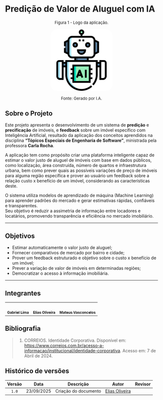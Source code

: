 # **Predição de Valor de Aluguel com IA**

<font size="2"><p style="text-align: center"> Figura 1 - Logo da aplicação. </p></font>
<center><img style="border: 1px solid white; border-radius: 10%" src="assets/logo_agente.png" width = 40%></center>
<font size="2"><p style="text-align: center"> Fonte: Gerado por I.A.</p></font>

## **Sobre o Projeto**

Este projeto apresenta o desenvolvimento de um sistema de **predição** e **precificação** de imóveis, e **feedback** sobre um imóvel específico com Inteligência Artificial, resultado da aplicação dos conceitos aprendidos na disciplina **“Tópicos Especiais de Engenharia de Software”**, ministrada pela professora **Carla Rocha**.

A aplicação tem como propósito criar uma plataforma inteligente capaz de estimar o valor justo de aluguel de imóveis com base em dados públicos, como localização, área construída, número de quartos e infraestrutura urbana, bem como prever quais as possíveis variações de preço de imóveis para alguma região específica e prover ao usuário um feedback sobre a relação custo x benefício de um imóvel, considerando as características deste.

O sistema utiliza modelos de aprendizado de máquina (Machine Learning) para aprender padrões do mercado e gerar estimativas rápidas, confiáveis e transparentes.  
Seu objetivo é reduzir a assimetria de informação entre locadores e locatários, promovendo transparência e eficiência no mercado imobiliário.

---

## **Objetivos**

- Estimar automaticamente o valor justo de aluguel;
- Fornecer comparativos de mercado por bairro e cidade;  
- Prover um feedback estruturado e objetivo sobre o custo x benefício de um imóvel;
- Prever a variação de valor de imóveis em determinadas regiões;
- Democratizar o acesso à informação imobiliária.  

---


## **Integrantes**

<table>
  <tr>
    <td align="center"><a href="https://github.com/gabriel-lima258 "><img style="border-radius: 50%;" src="https://github.com/gabriel-lima258.png" width="100px;" alt=""/><br/><sub><b>Gabriel Lima</b></sub></a><br/>
    <td align="center"><a href="https://github.com/EliasOliver21 "><img style="border-radius: 50%;" src="https://github.com/EliasOliver21.png" width="100px;" alt=""/><br/><sub><b>Elias Oliveira</b></sub></a><br/>
    <td align="center"><a href="https://github.com/mateusvasconcelos182 "><img style="border-radius: 50%;" src="https://github.com/mateusvasconcelos182.png" width="100px;" alt=""/><br/><sub><b>Mateus Vasconcelos</b></sub></a><br/>
  </tr>

  
</table>

## Bibliografia

> 1. CORREIOS. Identidade Corporativa. Disponível em: <https://www.correios.com.br/acesso-a-informacao/institucional/identidade-corporativa>. Acesso em: 7 de Abril de 2024.

## Histórico de versões
| Versão | Data | Descrição | Autor | Revisor
| :-: | :-: | :-: | :-: | :-:|
|`1.0`| 23/09/2025 | Criação do documento | [Elias Oliveira](https://github.com/EliasOliver21) | []()|